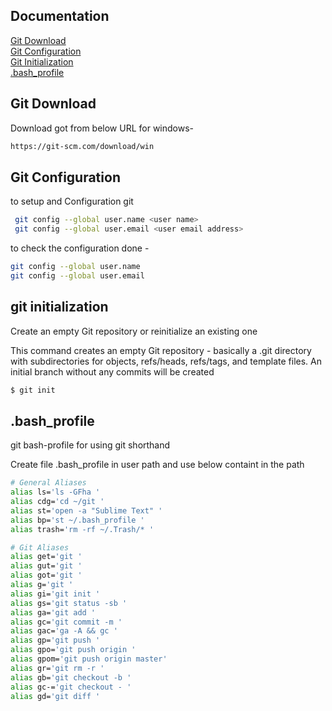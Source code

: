 ## Documentation
[Git Download](https://github.com/sumitcv/mangit/edit/main/README.md#git-download)  
[Git Configuration](https://github.com/sumitcv/mangit/blob/main/README.md#Git-configuration)  
[Git Initialization](https://github.com/sumitcv/mangit/blob/main/README.md#git-initialization)  
[.bash_profile](https://github.com/sumitcv/mangit/blob/main/README.md#bash_profile)

## Git Download
Download got from below URL for windows- 
```bash
https://git-scm.com/download/win
```
## Git Configuration 
to setup and Configuration git
````bash
 git config --global user.name <user name>
 git config --global user.email <user email address> 
````
to check the configuration done - 
````bash
git config --global user.name 
git config --global user.email 

````
## git initialization
Create an empty Git repository or reinitialize an existing one 

This command creates an empty Git repository - basically a .git directory with subdirectories for objects, 
refs/heads, refs/tags, and template files. 
An initial branch without any commits will be created
````bash
$ git init
````

## .bash_profile
git bash-profile for using git shorthand 

Create file .bash_profile in user path and use below containt in the path 

```bash
# General Aliases
alias ls='ls -GFha '
alias cdg='cd ~/git '
alias st='open -a "Sublime Text" '
alias bp='st ~/.bash_profile '
alias trash='rm -rf ~/.Trash/* '

# Git Aliases
alias get='git '
alias gut='git '
alias got='git '
alias g='git '
alias gi='git init '
alias gs='git status -sb '
alias ga='git add '
alias gc='git commit -m '
alias gac='ga -A && gc '
alias gp='git push '
alias gpo='git push origin '
alias gpom='git push origin master'
alias gr='git rm -r '
alias gb='git checkout -b '
alias gc-='git checkout - '
alias gd='git diff '
```

